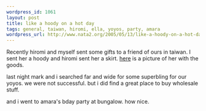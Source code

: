 ```yaml
--- 
wordpress_id: 1061
layout: post
title: like a hoody on a hot day
tags: general, taiwan, hiromi, ella, yoyos, party, amara
wordpress_url: http://www.nata2.org/2005/05/13/like-a-hoody-on-a-hot-day/
---
```

Recently hiromi and myself sent some gifts to a friend of ours in taiwan. I sent her a hoody and hiromi sent her a skirt. <a href="http://www.wretch.cc/album/show.php?i=pzella&b=7&f=1115999964&p=2">here</a> is a picture of her with the goods. 

last night mark and i searched far and wide for some superbling for our yoyos. we were not successful. but i did find a great place to buy wholesale stuff. 

and i went to amara's bday party at bungalow. how nice. 
